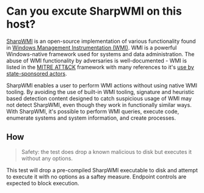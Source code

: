 # Can you excute SharpWMI on this host?

[SharpWMI](https://github.com/GhostPack/SharpWMI) is an open-source implementation of various functionality found in [Windows Management Instrumentation (WMI)](https://learn.microsoft.com/en-us/windows/win32/wmisdk/wmi-start-page). WMI is a powerful Windows-native framework used for systems and data administration. The abuse of WMI functionality by adversaries is well-documented - WMI is listed in the [MITRE ATT&CK](https://attack.mitre.org/techniques/T1047/) framework with many references to it's [use by state-sponsored actors](https://www.cisa.gov/uscert/ncas/alerts/aa21-321a).

 SharpWMI enables a user to perform WMI actions without using native WMI tooling. By avoiding the use of built-in WMI tooling, signature and heuristic based detection content designed to catch suspicious usage of WMI may not detect SharpWMI, even though they work in functionally similar ways.  With SharpWMI, it's possible to perform WMI queries, execute code, enumerate systems and system information, and create processes.

 ## How

> Safety: the test does drop a known malicious to disk but executes it without any options.

This test will drop a pre-compiled SharpWMI executable to disk and attempt to execute it with no options as a saftey measure. Endpoint controls are expected to block execution.
